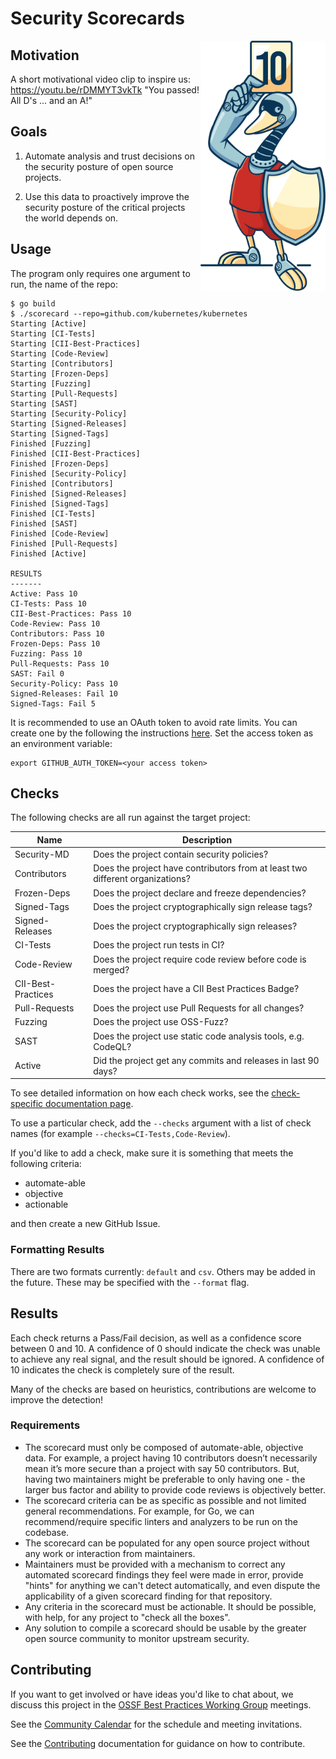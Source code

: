 # Security Scorecards

<img align="right" src="artwork/openssf_security.png" width="200" height="400">

## Motivation

A short motivational video clip to inspire us: https://youtu.be/rDMMYT3vkTk "You passed! All D's ... and an A!"

## Goals
1. Automate analysis and trust decisions on the security posture of open source projects. 

1. Use this data to proactively improve the security posture of the critical projects the world depends on.

## Usage

The program only requires one argument to run, the name of the repo:

```shell
$ go build
$ ./scorecard --repo=github.com/kubernetes/kubernetes
Starting [Active]
Starting [CI-Tests]
Starting [CII-Best-Practices]
Starting [Code-Review]
Starting [Contributors]
Starting [Frozen-Deps]
Starting [Fuzzing]
Starting [Pull-Requests]
Starting [SAST]
Starting [Security-Policy]
Starting [Signed-Releases]
Starting [Signed-Tags]
Finished [Fuzzing]
Finished [CII-Best-Practices]
Finished [Frozen-Deps]
Finished [Security-Policy]
Finished [Contributors]
Finished [Signed-Releases]
Finished [Signed-Tags]
Finished [CI-Tests]
Finished [SAST]
Finished [Code-Review]
Finished [Pull-Requests]
Finished [Active]

RESULTS
-------
Active: Pass 10
CI-Tests: Pass 10
CII-Best-Practices: Pass 10
Code-Review: Pass 10
Contributors: Pass 10
Frozen-Deps: Pass 10
Fuzzing: Pass 10
Pull-Requests: Pass 10
SAST: Fail 0
Security-Policy: Pass 10
Signed-Releases: Fail 10
Signed-Tags: Fail 5
```

It is recommended to use an OAuth token to avoid rate limits.
You can create one by the following the instructions
[here](https://docs.github.com/en/free-pro-team@latest/developers/apps/about-apps#personal-access-tokens).
Set the access token as an environment variable:

```shell
export GITHUB_AUTH_TOKEN=<your access token>
```

## Checks

The following checks are all run against the target project:

| Name  | Description |
|---|---|
| Security-MD | Does the project contain security policies? |
| Contributors  | Does the project have contributors from at least two different organizations? |
| Frozen-Deps | Does the project declare and freeze dependencies? |
| Signed-Tags | Does the project cryptographically sign release tags? |
| Signed-Releases | Does the project cryptographically sign releases? |
| CI-Tests | Does the project run tests in CI? |
| Code-Review | Does the project require code review before code is merged? |
| CII-Best-Practices | Does the project have a CII Best Practices Badge? |
| Pull-Requests | Does the project use Pull Requests for all changes? |
| Fuzzing | Does the project use OSS-Fuzz? |
| SAST | Does the project use static code analysis tools, e.g. CodeQL? |
| Active | Did the project get any commits and releases in last 90 days? |

To see detailed information on how each check works, see the [check-specific documentation page](checks.md).

To use a particular check, add the `--checks` argument with a list of check
names (for example `--checks=CI-Tests,Code-Review`).

If you'd like to add a check, make sure it is something that meets the following criteria:
* automate-able 
* objective
* actionable

and then create a new GitHub Issue.

### Formatting Results

There are two formats currently: `default` and `csv`.
Others may be added in the future.
These may be specified with the `--format` flag.

## Results

Each check returns a Pass/Fail decision, as well as a confidence score between 0 and 10.
A confidence of 0 should indicate the check was unable to achieve any real signal, and the result
should be ignored.
A confidence of 10 indicates the check is completely sure of the result.

Many of the checks are based on heuristics, contributions are welcome to improve the detection!

### Requirements
* The scorecard must only be composed of automate-able, objective data. For example, a project having 10 contributors doesn’t necessarily mean it’s more secure than a project with say 50 contributors. But, having two maintainers might be preferable to only having one -  the larger bus factor and ability to provide code reviews is objectively better.
* The scorecard criteria can be as specific as possible and not limited general recommendations. For example, for Go, we can recommend/require specific linters and analyzers to be run on the codebase.
* The scorecard can be populated for any open source project without any work or interaction from maintainers. 
* Maintainers must be provided with a mechanism to correct any automated scorecard findings they feel were made in error, provide "hints" for anything we can't detect automatically, and even dispute the applicability of a given scorecard finding for that repository.
* Any criteria in the scorecard must be actionable. It should be possible, with help, for any project to "check all the boxes".
* Any solution to compile a scorecard should be usable by the greater open source community to monitor upstream security.

## Contributing

If you want to get involved or have ideas you'd like to chat about, we discuss this project in the [OSSF Best Practices Working Group](https://github.com/ossf/wg-best-practices-os-developers) meetings.

See the [Community Calendar](https://calendar.google.com/calendar?cid=czYzdm9lZmhwNWk5cGZsdGI1cTY3bmdwZXNAZ3JvdXAuY2FsZW5kYXIuZ29vZ2xlLmNvbQ) for the schedule and meeting invitations.

See the [Contributing](CONTRIBUTING.md) documentation for guidance on how to contribute.
